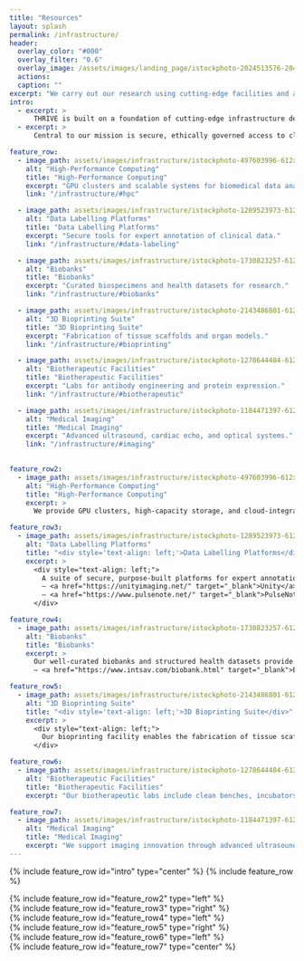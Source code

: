 ```yaml
---
title: "Resources"
layout: splash
permalink: /infrastructure/
header:
  overlay_color: "#000"
  overlay_filter: "0.6"
  overlay_image: /assets/images/landing_page/istockphoto-2024513576-2048x2048.jpg
  actions:
  caption: ""
excerpt: "We carry out our research using cutting-edge facilities and advanced resources that enable innovation in digital health, diagnostics, and therapeutics."
intro: 
  - excerpt: >
      THRIVE is built on a foundation of cutting-edge infrastructure designed to accelerate translational healthcare innovation. From high-performance computing and advanced medical imaging to bespoke data annotation platforms and biotherapeutic laboratories, our facilities empower interdisciplinary teams to move seamlessly from discovery to impact.
  - excerpt: >
      Central to our mission is secure, ethically governed access to clinical data and biobanking resources, enabling scalable, reproducible, and patient-centred research at regional, national, and global levels.

feature_row:
  - image_path: assets/images/infrastructure/istockphoto-497603996-612x612.jpg
    alt: "High-Performance Computing"
    title: "High-Performance Computing"
    excerpt: "GPU clusters and scalable systems for biomedical data analysis."
    link: "/infrastructure/#hpc"

  - image_path: assets/images/infrastructure/istockphoto-1289523973-612x612.jpg
    alt: "Data Labelling Platforms"
    title: "Data Labelling Platforms"
    excerpt: "Secure tools for expert annotation of clinical data."
    link: "/infrastructure/#data-labeling"

  - image_path: assets/images/infrastructure/istockphoto-1730823257-612x612.jpg
    alt: "Biobanks"
    title: "Biobanks"
    excerpt: "Curated biospecimens and health datasets for research."
    link: "/infrastructure/#biobanks"

  - image_path: assets/images/infrastructure/istockphoto-2143486801-612x612.jpg
    alt: "3D Bioprinting Suite"
    title: "3D Bioprinting Suite"
    excerpt: "Fabrication of tissue scaffolds and organ models."
    link: "/infrastructure/#bioprinting"

  - image_path: assets/images/infrastructure/istockphoto-1278644484-612x612.jpg
    alt: "Biotherapeutic Facilities"
    title: "Biotherapeutic Facilities"
    excerpt: "Labs for antibody engineering and protein expression."
    link: "/infrastructure/#biotherapeutic"

  - image_path: assets/images/infrastructure/istockphoto-1184471397-612x612.jpg
    alt: "Medical Imaging"
    title: "Medical Imaging"
    excerpt: "Advanced ultrasound, cardiac echo, and optical systems."
    link: "/infrastructure/#imaging"
    

feature_row2:
  - image_path: assets/images/infrastructure/istockphoto-497603996-612x612.jpg
    alt: "High-Performance Computing"
    title: "High-Performance Computing"
    excerpt: >
      We provide GPU clusters, high-capacity storage, and cloud-integrated systems for scalable biomedical data analysis and model training. These resources enable rapid AI model development, large-scale data processing, and secure handling of clinical datasets for translational healthcare research.

feature_row3:
  - image_path: assets/images/infrastructure/istockphoto-1289523973-612x612.jpg
    alt: "Data Labelling Platforms"
    title: "<div style='text-align: left;'>Data Labelling Platforms</div>"
    excerpt: >
      <div style="text-align: left;">
        A suite of secure, purpose-built platforms for expert annotation of clinical signals and images. These tools support collaborative workflows and integrate with both cloud and NAS environments.<br><br>
        – <a href="https://unityimaging.net/" target="_blank">Unity</a>: browser-based annotation of echocardiographic sequences<br>
        – <a href="https://www.pulsenote.net/" target="_blank">PulseNote</a>: multimodal annotation of biological signals such as ECG and EEG
      </div>

feature_row4:
  - image_path: assets/images/infrastructure/istockphoto-1730823257-612x612.jpg
    alt: "Biobanks"
    title: "Biobanks"
    excerpt: >
      Our well-curated biobanks and structured health datasets provide researchers with ethically governed access to biospecimens, imaging, and linked clinical data.<br><br>
      – <a href="https://www.intsav.com/biobank.html" target="_blank">Explore our Biobank project</a>

feature_row5:
  - image_path: assets/images/infrastructure/istockphoto-2143486801-612x612.jpg
    alt: "3D Bioprinting Suite"
    title: "<div style='text-align: left;'>3D Bioprinting Suite</div>"
    excerpt: >
      <div style="text-align: left;">
        Our bioprinting facility enables the fabrication of tissue scaffolds and organ models to support regenerative medicine and therapeutic development. These technologies are used in conjunction with imaging and drug delivery platforms.
      </div>

feature_row6:
  - image_path: assets/images/infrastructure/istockphoto-1278644484-612x612.jpg
    alt: "Biotherapeutic Facilities"
    title: "Biotherapeutic Facilities"
    excerpt: "Our biotherapeutic labs include clean benches, incubators, and protein purification systems to support advanced cell culture, antibody engineering, and therapeutic development."

feature_row7:
  - image_path: assets/images/infrastructure/istockphoto-1184471397-612x612.jpg
    alt: "Medical Imaging"
    title: "Medical Imaging"
    excerpt: "We support imaging innovation through advanced ultrasound, cardiac echo, and optical systems—integrated with AI-driven analytics for translational research."
---
```


{% include feature_row id="intro" type="center" %}
{% include feature_row %}

<div id="hpc">
  {% include feature_row id="feature_row2" type="left" %}
</div>

<div id="data-labeling">
  {% include feature_row id="feature_row3" type="right" %}
</div>

<div id="biobanks">
  {% include feature_row id="feature_row4" type="left" %}
</div>

<div id="bioprinting">
  {% include feature_row id="feature_row5" type="right" %}
</div>

<div id="biotherapeutic">
  {% include feature_row id="feature_row6" type="left" %}
</div>

<div id="imaging">
  {% include feature_row id="feature_row7" type="center" %}
</div>



